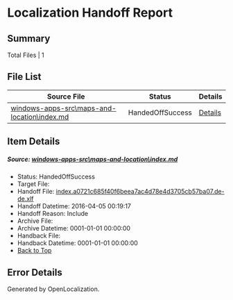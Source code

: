 # <a name='report-top'></a> Localization Handoff Report

## Summary
 Total Files | 1

## File List
 Source File | Status | Details 
 ----------- | ------ | ------- 
 [windows-apps-src\maps-and-location\index.md](https://github.com/Microsoft/windows-apps/blob/d4f03d1956b73f94ac9795cec3c51ab1afc6cf0b/windows-apps-src/maps-and-location/index.md) | HandedOffSuccess | [Details](#34825999fe90a69cb3d9fb89e96a9f3ad73d39b03199)

## Item Details
##### <a name='34825999fe90a69cb3d9fb89e96a9f3ad73d39b03199'></a> Source: [windows-apps-src\maps-and-location\index.md](https://github.com/Microsoft/windows-apps/blob/d4f03d1956b73f94ac9795cec3c51ab1afc6cf0b/windows-apps-src/maps-and-location/index.md)
* Status: HandedOffSuccess
* Target File: 
* Handoff File: [index.a0721c685f40f6beea7ac4d78e4d3705cb57ba07.de-de.xlf](https://github.com/Microsoft/WDG.handoff/blob/8747a0c17c6b15753e56f85de961b3972ef88080/ol-handoff/Microsoft/windows-apps.de-de/master/index.a0721c685f40f6beea7ac4d78e4d3705cb57ba07.de-de.xlf)
* Handoff Datetime: 2016-04-05 00:19:17
* Handoff Reason: Include
* Archive File: 
* Archive Datetime: 0001-01-01 00:00:00
* Handback File: 
* Handback Datetime: 0001-01-01 00:00:00
* [Back to Top](#report-top)


## Error Details

Generated by OpenLocalization.
